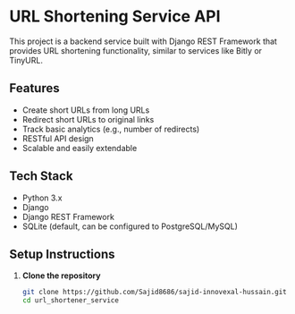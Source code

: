 # URL Shortening Service API

This project is a backend service built with Django REST Framework that provides URL shortening functionality, similar to services like Bitly or TinyURL.

## Features

- Create short URLs from long URLs
- Redirect short URLs to original links
- Track basic analytics (e.g., number of redirects)
- RESTful API design
- Scalable and easily extendable

## Tech Stack

- Python 3.x
- Django
- Django REST Framework
- SQLite (default, can be configured to PostgreSQL/MySQL)

## Setup Instructions

1. **Clone the repository**  
   ```bash
   git clone https://github.com/Sajid8686/sajid-innovexal-hussain.git
   cd url_shortener_service
